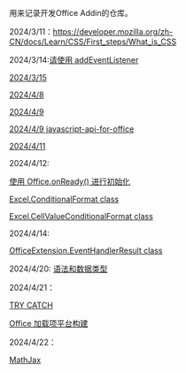 用来记录开发Office Addin的仓库。

2024/3/11：https://developer.mozilla.org/zh-CN/docs/Learn/CSS/First_steps/What_is_CSS

2024/3/14:[请使用 addEventListener](https://developer.mozilla.org/zh-CN/docs/Learn/JavaScript/First_steps/What_is_JavaScript)

[2024/3/15](https://developer.mozilla.org/zh-CN/docs/Learn/JavaScript/First_steps/Variables)

[2024/4/8](https://developer.mozilla.org/zh-CN/docs/Learn/JavaScript/Client-side_web_APIs/Manipulating_documents)

[2024/4/9](https://developer.mozilla.org/zh-CN/docs/Learn/Forms/Your_first_form)

[2024/4/9 javascript-api-for-office](https://learn.microsoft.com/en-us/office/dev/add-ins/reference/javascript-api-for-office)

[2024/4/11](https://learn.microsoft.com/en-us/office/dev/add-ins/develop/specify-office-hosts-and-api-requirements)

2024/4/12:

[使用 Office.onReady() 进行初始化](https://learn.microsoft.com/zh-cn/office/dev/add-ins/develop/initialize-add-in)

[Excel.ConditionalFormat class](https://learn.microsoft.com/zh-cn/javascript/api/excel/excel.conditionalformat?view=excel-js-preview)

[Excel.CellValueConditionalFormat class](https://learn.microsoft.com/zh-cn/javascript/api/excel/excel.cellvalueconditionalformat?view=excel-js-preview)

2024/4/14:

[OfficeExtension.EventHandlerResult class](https://learn.microsoft.com/zh-cn/javascript/api/office/officeextension.eventhandlerresult?view=excel-js-preview)

2024/4/20:
[语法和数据类型](https://developer.mozilla.org/zh-CN/docs/Web/JavaScript/Guide/Grammar_and_types)

2024/4/21：

[TRY CATCH](https://developer.mozilla.org/zh-CN/docs/Web/JavaScript/Guide/Control_flow_and_error_handling)

[ Office 加载项平台构建](https://learn.microsoft.com/zh-cn/office/dev/add-ins/overview/core-concepts-office-add-ins?view=excel-js-preview)

2024/4/22：

[MathJax](https://docs.mathjax.org/en/latest/basic/mathematics.html)